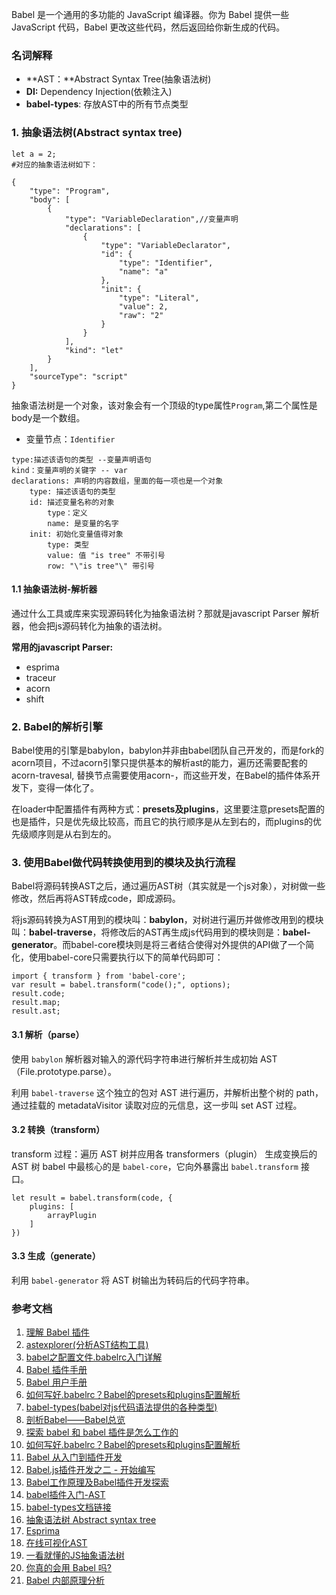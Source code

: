 Babel 是一个通用的多功能的 JavaScript 编译器。你为 Babel 提供一些 JavaScript 代码，Babel 更改这些代码，然后返回给你新生成的代码。
### 名词解释
* **AST：**Abstract Syntax Tree(抽象语法树)
* **DI:** Dependency Injection(依赖注入)
* **babel-types**: 存放AST中的所有节点类型

### 1. 抽象语法树(Abstract syntax tree)
```
let a = 2;
#对应的抽象语法树如下：
```
```
{
    "type": "Program",
    "body": [
        {
            "type": "VariableDeclaration",//变量声明
            "declarations": [
                {
                    "type": "VariableDeclarator",
                    "id": {
                        "type": "Identifier",
                        "name": "a"
                    },
                    "init": {
                        "type": "Literal",
                        "value": 2,
                        "raw": "2"
                    }
                }
            ],
            "kind": "let" 
        }
    ],
    "sourceType": "script"
}
```
抽象语法树是一个对象，该对象会有一个顶级的type属性`Program`,第二个属性是body是一个数组。

* 变量节点：`Identifier`

```
type:描述该语句的类型 --变量声明语句
kind：变量声明的关键字 -- var
declarations: 声明的内容数组，里面的每一项也是一个对象
	type: 描述该语句的类型 
	id: 描述变量名称的对象
		type：定义
		name: 是变量的名字
    init: 初始化变量值得对象
		type: 类型
		value: 值 "is tree" 不带引号
		row: "\"is tree"\" 带引号

```
#### 1.1 抽象语法树-解析器
通过什么工具或库来实现源码转化为抽象语法树？那就是javascript Parser 解析器，他会把js源码转化为抽象的语法树。

**常用的javascript Parser:**

* esprima
* traceur
* acorn
* shift

### 2. Babel的解析引擎
Babel使用的引擎是babylon，babylon并非由babel团队自己开发的，而是fork的acorn项目，不过acorn引擎只提供基本的解析ast的能力，遍历还需要配套的acorn-travesal, 替换节点需要使用acorn-，而这些开发，在Babel的插件体系开发下，变得一体化了。


在loader中配置插件有两种方式：**presets及plugins**，这里要注意presets配置的也是插件，只是优先级比较高，而且它的执行顺序是从左到右的，而plugins的优先级顺序则是从右到左的。

### 3. 使用Babel做代码转换使用到的模块及执行流程
Babel将源码转换AST之后，通过遍历AST树（其实就是一个js对象），对树做一些修改，然后再将AST转成code，即成源码。

将js源码转换为AST用到的模块叫：**babylon**，对树进行遍历并做修改用到的模块叫：**babel-traverse**，将修改后的AST再生成js代码用到的模块则是：**babel-generator**。而babel-core模块则是将三者结合使得对外提供的API做了一个简化，使用babel-core只需要执行以下的简单代码即可：

```
import { transform } from 'babel-core';
var result = babel.transform("code();", options);
result.code;
result.map;
result.ast;
```
#### 3.1 解析（parse）
使用 `babylon` 解析器对输入的源代码字符串进行解析并生成初始 AST（File.prototype.parse）。

利用 `babel-traverse` 这个独立的包对 AST 进行遍历，并解析出整个树的 path，通过挂载的 metadataVisitor 读取对应的元信息，这一步叫 set AST 过程。
#### 3.2 转换（transform）
transform 过程：遍历 AST 树并应用各 transformers（plugin） 生成变换后的 AST 树
babel 中最核心的是 `babel-core`，它向外暴露出 `babel.transform` 接口。

```
let result = babel.transform(code, {
    plugins: [
        arrayPlugin
    ]
})
```
#### 3.3 生成（generate）
利用 `babel-generator` 将 AST 树输出为转码后的代码字符串。

### 参考文档
1. [理解 Babel 插件](http://web.jobbole.com/88236/)
2. [astexplorer(分析AST结构工具)](https://astexplorer.net/)
3. [babel之配置文件.babelrc入门详解](https://juejin.im/post/5a79adeef265da4e93116430)
4. [Babel 插件手册](https://github.com/jamiebuilds/babel-handbook/blob/master/translations/zh-Hans/plugin-handbook.md#toc-introduction)
5. [Babel 用户手册](https://github.com/jamiebuilds/babel-handbook/blob/master/translations/zh-Hans/user-handbook.md#toc-introduction)
6. [如何写好.babelrc？Babel的presets和plugins配置解析](https://excaliburhan.com/post/babel-preset-and-plugins.html?hmsr=toutiao.io&utm_medium=toutiao.io&utm_source=toutiao.io)
7. [babel-types(babel对js代码语法提供的各种类型)](https://www.npmjs.com/package/babel-types)
8. [剖析Babel——Babel总览](http://www.alloyteam.com/2017/04/analysis-of-babel-babel-overview/)
9. [探索 babel 和 babel 插件是怎么工作的](http://web.jobbole.com/94060/?utm_source=blog.jobbole.com&utm_medium=relatedPosts)
10. [如何写好.babelrc？Babel的presets和plugins配置解析](https://excaliburhan.com/post/babel-preset-and-plugins.html)
11. [Babel 从入门到插件开发](http://web.jobbole.com/91277/)
12. [Babel.js插件开发之二 - 开始编写](https://segmentfault.com/a/1190000002986694)
13. [Babel工作原理及Babel插件开发探索](https://fanerge.github.io/Babel%E5%B7%A5%E4%BD%9C%E5%8E%9F%E7%90%86%E5%8F%8ABabel%E6%8F%92%E4%BB%B6%E5%BC%80%E5%8F%91%E6%8E%A2%E7%B4%A2.html)
14. [babel插件入门-AST](https://juejin.im/post/5ab9f2f3f265da239b4174f0)
15. [babel-types文档链接](https://github.com/babel/babel/tree/master/packages/babel-types)
16. [抽象语法树 Abstract syntax tree](https://juejin.im/post/5ab83f67f265da237e09b2f6)
17. [Esprima](http://esprima.org/demo/parse.html#)
18. [在线可视化AST](http://resources.jointjs.com/demos/javascript-ast)
19. [一看就懂的JS抽象语法树](https://juejin.im/post/5a2bf2dd6fb9a044fd11b0d2)
20. [你真的会用 Babel 吗?](https://juejin.im/post/59b9ffa8f265da06710d8e89)
21. [Babel 内部原理分析](https://octman.com/blog/2016-08-27-babel-notes/)